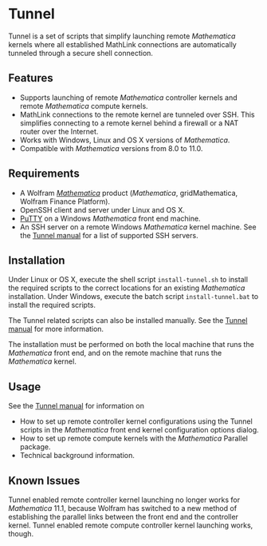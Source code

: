 Tunnel
======

Tunnel is a set of scripts that simplify launching remote *Mathematica* kernels where all
established MathLink connections are automatically tunneled through a secure shell connection.

Features
--------

* Supports launching of remote *Mathematica* controller kernels and remote *Mathematica* compute
  kernels.
* MathLink connections to the remote kernel are tunneled over SSH. This simplifies connecting to a
  remote kernel behind a firewall or a NAT router over the Internet.
* Works with Windows, Linux and OS X versions of *Mathematica*.
* Compatible with *Mathematica* versions from 8.0 to 11.0.

Requirements
------------

* A Wolfram [*Mathematica*][wmma] product (*Mathematica*, gridMathematica, Wolfram Finance Platform).
* OpenSSH client and server under Linux and OS X.
* [PuTTY][putty] on a Windows *Mathematica* front end machine.
* An SSH server on a remote Windows *Mathematica* kernel machine. See the [Tunnel manual][manual]
  for a list of supported SSH servers.

Installation
------------

Under Linux or OS X, execute the shell script `install-tunnel.sh` to install the required scripts
to the correct locations for an existing *Mathematica* installation. Under Windows, execute the
batch script `install-tunnel.bat` to install the required scripts.

The Tunnel related scripts can also be installed manually. See the [Tunnel manual][manual] for more
information.

The installation must be performed on both the local machine that runs the *Mathematica* front end,
and on the remote machine that runs the *Mathematica* kernel.

Usage
-----

See the [Tunnel manual][manual] for information on

 * How to set up remote controller kernel configurations using the Tunnel scripts in the
   *Mathematica* front end kernel configuration options dialog.
 * How to set up remote compute kernels with the *Mathematica* Parallel package.
 * Technical background information.

Known Issues
------------

Tunnel enabled remote controller kernel launching no longer works for *Mathematica* 11.1, because
Wolfram has switched to a new method of establishing the parallel links between the front end and
the controller kernel. Tunnel enabled remote compute controller kernel launching works, though.


[manual]:https://github.com/sakra/Tunnel/blob/master/MANUAL.md
[putty]:http://www.chiark.greenend.org.uk/~sgtatham/putty
[wmma]:http://www.wolfram.com/mathematica/
